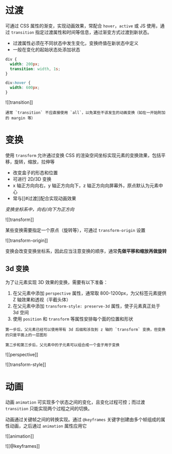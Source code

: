 # 过渡

可通过 CSS 属性的渐变，实现动画效果，常配合 `hover`，`active` 或 JS 使用，通过 `transition` 指定过渡属性和时间等信息，通过渐变方式过渡到新状态。
- 过渡属性必须在不同状态中发生变化，变换终值在新状态中定义
- 一般在变化的起始状态处添加状态
```CSS
div {
  width: 200px;
  transition: width, 1s;
}

div:hover {
  width: 600px;
}
```

![[transition]]

```ad-warning
通常 `transition` 不应直接使用 `all`，以免某些不该发生的动画变换（如在一开始附加的 margin 等）
```

# 变换

使用 `transform` 允许通过变换 CSS 的渲染空间坐标实现元素的变换效果，包括平移，旋转，缩放，拉伸等
- 改变盒子的形态和位置
- 可进行 2D/3D 变换
- x 轴正方向向右，y 轴正方向向下，z 轴正方向向屏幕外，原点默认为元素中心
- 常与[[#过渡]]配合实现动画效果

*变换坐标系中，向右/向下为正方向*

![[transform]]

某些变换需要指定一个原点（旋转等），可通过 `transform-origin` 设置

![[transform-origin]]

变换会改变变换坐标系，因此应当注意变换的顺序，通常**先做平移和缩放再做旋转**

## 3d 变换

为了让元素实现 3D 效果的变换，需要有以下准备：
1. 在父元素中添加 `perspective` 属性，通常取 800-1200px，为父标签元素提供 Z 轴效果和透视（平截头体）
2. 在父元素中添加 `transform-style: preserve-3d` 属性，使子元素真正处于 3d 空间
3. 使用 `position` 和 `transform` 等属性安排每个面的位置和形状

```ad-note
第一步后，父元素已经可以使用带有 3d 后缀和涉及到 z 轴的 `transform` 变换，但变换的只是平面上的一层图形

第二步和第三步后，父元素中的子元素可以组合成一个盒子用于变换
```

![[perspective]]

![[transform-style]]

# 动画

动画 `animation` 可实现多个状态之间的变化，且变化过程可控；而过渡 `transition` 只能实现两个过程之间的切换。

动画通过关键帧之间的转换实现。通过 `@keyframes` 关键字创建由多个帧组成的属性动画，之后通过 `animation` 属性应用它

![[animation]]

![[@keyframes]]
